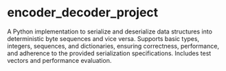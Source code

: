 # encoder_decoder_project
A Python implementation to serialize and deserialize data structures into deterministic byte sequences and vice versa. Supports basic types, integers, sequences, and dictionaries, ensuring correctness, performance, and adherence to the provided serialization specifications. Includes test vectors and performance evaluation.
